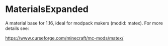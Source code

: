 # MaterialsExpanded
A material base for 1.16, ideal for modpack makers (modid: matex). For more details see: 

https://www.curseforge.com/minecraft/mc-mods/matex/
